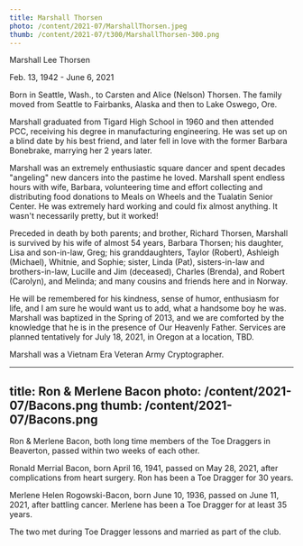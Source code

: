 ```yaml
---
title: Marshall Thorsen
photo: /content/2021-07/MarshallThorsen.jpeg
thumb: /content/2021-07/t300/MarshallThorsen-300.png
---
```

Marshall Lee Thorsen

Feb. 13, 1942 - June 6, 2021

Born in Seattle, Wash., to Carsten and Alice (Nelson) Thorsen. The family moved from Seattle to Fairbanks, Alaska and then to Lake Oswego, Ore.

Marshall graduated from Tigard High School in 1960 and then attended PCC, receiving his degree in manufacturing engineering. He was set up on a blind date by his best friend, and later fell in love with the former Barbara Bonebrake, marrying her 2 years later.

Marshall was an extremely enthusiastic square dancer and spent decades "angeling" new dancers into the pastime he loved. Marshall spent endless hours with wife, Barbara, volunteering time and effort collecting and distributing food donations to Meals on Wheels and the Tualatin Senior Center. He was extremely hard working and could fix almost anything. It wasn't necessarily pretty, but it worked!  

Preceded in death by both parents; and brother, Richard Thorsen, Marshall is survived by his wife of almost 54 years, Barbara Thorsen; his daughter, Lisa and son-in-law, Greg; his granddaughters, Taylor (Robert), Ashleigh (Michael), Whitnie, and Sophie; sister, Linda (Pat), sisters-in-law and brothers-in-law, Lucille and Jim (deceased), Charles (Brenda), and Robert (Carolyn), and Melinda; and many cousins and friends here and in Norway.

He will be remembered for his kindness, sense of humor, enthusiasm for life, and I am sure he would want us to add, what a handsome boy he was. Marshall was baptized in the Spring of 2013, and we are comforted by the knowledge that he is in the presence of Our Heavenly Father. Services are planned tentatively for July 18, 2021, in Oregon at a location, TBD.

Marshall was a Vietnam Era Veteran Army Cryptographer.
            
            
            
---
title: Ron & Merlene Bacon
photo: /content/2021-07/Bacons.png
thumb: /content/2021-07/Bacons.png
---
Ron & Merlene Bacon, both long time members of the Toe Draggers in Beaverton, passed within two weeks of each other.

Ronald Merrial Bacon, born April 16, 1941, passed on May 28, 2021, after complications from heart surgery.  Ron has been a Toe Dragger for 30 years.

Merlene Helen Rogowski-Bacon, born June 10, 1936, passed on June 11, 2021, after battling cancer.  Merlene has been a Toe Dragger for at least 35 years.

The two met during Toe Dragger lessons and married as part of the club.
